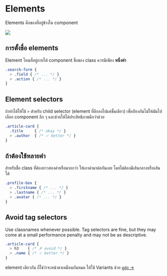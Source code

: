 # Elements

Elements คือของที่อยู่ข้างใน component

![](images/component-elements.png)

## การตั้งชื่อ elements
Element ไหนที่อยู่ภายใต้ component ชื่อของ class ควรมีเพียง **หนึ่งคำ**

```scss
.search-form {
  > .field { /* ... */ }
  > .action { /* ... */ }
}
```

## Element selectors
ถ้าทำได้ให้ใช้ `>` สำหรับ child selector (element ที่ลึกลงไปแค่ชั้นเดียว) เพื่อป้องกันไม่ให้มันไปเลือก component ลึก ๆ และช่วยให้ได้ประสิทธิภาพดีกว่าด้วย

```scss
.article-card {
  .title     { /* okay */ }
  > .author  { /* ✓ better */ }
}
```

## ถ้าต้องใช้หลายคำ
สำหรับชื่อ class ที่ต้องยาวสองคำหรือมากกว่า ให้เอาคำมาต่อกันเลย โดยไม่ต้องมีเส้นกลางหรือเส้นใต้

```scss
.profile-box {
  > .firstname { /* ... */ }
  > .lastname { /* ... */ }
  > .avatar { /* ... */ }
}
```

## Avoid tag selectors
Use classnames whenever possible. Tag selectors are fine, but they may come at a small performance penalty and may not be as descriptive.

```scss
.article-card {
  > h3    { /* ✗ avoid */ }
  > .name { /* ✓ better */ }
}
```

element เดียวกัน ก็ใช่ว่าจะหน้าตาเหมือนกันหมด ให้ใช้ Variants ช่วย
[ดูต่อ →](variants.md)
<!-- {p:.pull-box} -->

